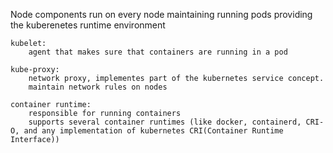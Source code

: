 Node components
    run on every node
        maintaining running pods
        providing the kuberenetes runtime environment
        
    kubelet:
        agent that makes sure that containers are running in a pod
        
    kube-proxy:
        network proxy, implementes part of the kubernetes service concept.
        maintain network rules on nodes
        
    container runtime:
        responsible for running containers
        supports several container runtimes (like docker, containerd, CRI-O, and any implementation of kubernetes CRI(Container Runtime Interface))
